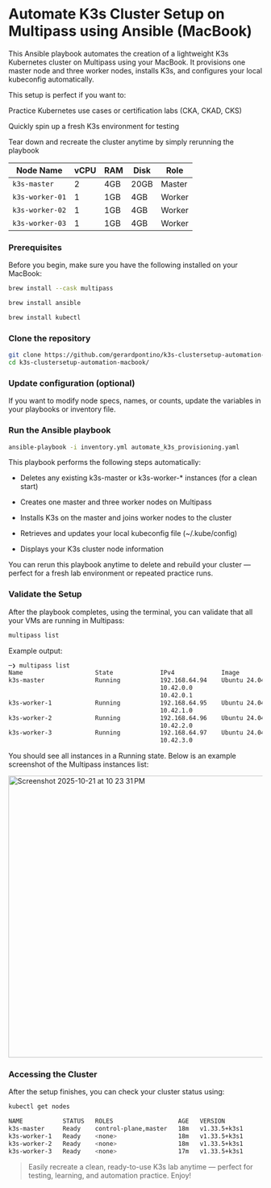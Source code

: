 # Automate K3s Cluster Setup on Multipass using Ansible (MacBook)

This Ansible playbook automates the creation of a lightweight K3s Kubernetes cluster on Multipass using your MacBook.
It provisions one master node and three worker nodes, installs K3s, and configures your local kubeconfig automatically.

This setup is perfect if you want to:

Practice Kubernetes use cases or certification labs (CKA, CKAD, CKS)

Quickly spin up a fresh K3s environment for testing

Tear down and recreate the cluster anytime by simply rerunning the playbook

| Node Name       | vCPU | RAM | Disk | Role   |
| --------------- | ---- | --- | ---- | ------ |
| `k3s-master`    | 2    | 4GB | 20GB | Master |
| `k3s-worker-01` | 1    | 1GB | 4GB  | Worker |
| `k3s-worker-02` | 1    | 1GB | 4GB  | Worker |
| `k3s-worker-03` | 1    | 1GB | 4GB  | Worker |


### Prerequisites

Before you begin, make sure you have the following installed on your MacBook:

```bash
brew install --cask multipass
```

```bash
brew install ansible
```

```bash
brew install kubectl
```

### Clone the repository

```bash
git clone https://github.com/gerardpontino/k3s-clustersetup-automation-macbook.git
cd k3s-clustersetup-automation-macbook/
```
### Update configuration (optional)

If you want to modify node specs, names, or counts, update the variables in your playbooks or inventory file.

### Run the Ansible playbook

```bash
ansible-playbook -i inventory.yml automate_k3s_provisioning.yaml
```

This playbook performs the following steps automatically:

- Deletes any existing k3s-master or k3s-worker-* instances (for a clean start)

- Creates one master and three worker nodes on Multipass

- Installs K3s on the master and joins worker nodes to the cluster

- Retrieves and updates your local kubeconfig file (~/.kube/config)

- Displays your K3s cluster node information

You can rerun this playbook anytime to delete and rebuild your cluster — perfect for a fresh lab environment or repeated practice runs.

### Validate the Setup

After the playbook completes, using the terminal, you can validate that all your VMs are running in Multipass:

```bash
multipass list
```

Example output:
```bash
─❯ multipass list
Name                    State             IPv4             Image
k3s-master              Running           192.168.64.94    Ubuntu 24.04 LTS
                                          10.42.0.0
                                          10.42.0.1
k3s-worker-1            Running           192.168.64.95    Ubuntu 24.04 LTS
                                          10.42.1.0
k3s-worker-2            Running           192.168.64.96    Ubuntu 24.04 LTS
                                          10.42.2.0
k3s-worker-3            Running           192.168.64.97    Ubuntu 24.04 LTS
                                          10.42.3.0
```

You should see all instances in a Running state.
Below is an example screenshot of the Multipass instances list:

<img width="1396" height="559" alt="Screenshot 2025-10-21 at 10 23 31 PM" src="https://github.com/user-attachments/assets/96aeab2b-6e45-499e-8ded-6149550bc775" />

### Accessing the Cluster

After the setup finishes, you can check your cluster status using:

```bash
kubectl get nodes
```

```bash
NAME           STATUS   ROLES                  AGE   VERSION
k3s-master     Ready    control-plane,master   18m   v1.33.5+k3s1
k3s-worker-1   Ready    <none>                 18m   v1.33.5+k3s1
k3s-worker-2   Ready    <none>                 18m   v1.33.5+k3s1
k3s-worker-3   Ready    <none>                 17m   v1.33.5+k3s1
```

>Easily recreate a clean, ready-to-use K3s lab anytime — perfect for testing, learning, and automation practice. Enjoy!





